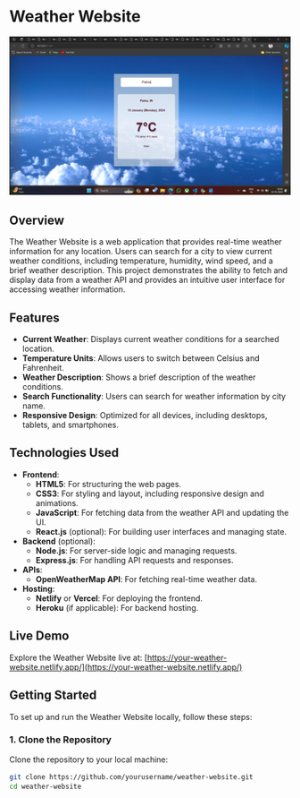# Weather Website
![Language Translator](https://github.com/amitkumardemo/WEATHER-WEBSITE/blob/main/Screenshot%202024-01-15%20054032.png) <!-- Optional: Add a project image or logo -->

## Overview

The Weather Website is a web application that provides real-time weather information for any location. Users can search for a city to view current weather conditions, including temperature, humidity, wind speed, and a brief weather description. This project demonstrates the ability to fetch and display data from a weather API and provides an intuitive user interface for accessing weather information.

## Features

- **Current Weather**: Displays current weather conditions for a searched location.
- **Temperature Units**: Allows users to switch between Celsius and Fahrenheit.
- **Weather Description**: Shows a brief description of the weather conditions.
- **Search Functionality**: Users can search for weather information by city name.
- **Responsive Design**: Optimized for all devices, including desktops, tablets, and smartphones.

## Technologies Used

- **Frontend**:
  - **HTML5**: For structuring the web pages.
  - **CSS3**: For styling and layout, including responsive design and animations.
  - **JavaScript**: For fetching data from the weather API and updating the UI.
  - **React.js** (optional): For building user interfaces and managing state.
- **Backend** (optional):
  - **Node.js**: For server-side logic and managing requests.
  - **Express.js**: For handling API requests and responses.
- **APIs**:
  - **OpenWeatherMap API**: For fetching real-time weather data.
- **Hosting**:
  - **Netlify** or **Vercel**: For deploying the frontend.
  - **Heroku** (if applicable): For backend hosting.

## Live Demo

Explore the Weather Website live at: [https://your-weather-website.netlify.app/](https://your-weather-website.netlify.app/)

## Getting Started

To set up and run the Weather Website locally, follow these steps:

### 1. Clone the Repository

Clone the repository to your local machine:

```bash
git clone https://github.com/yourusername/weather-website.git
cd weather-website
